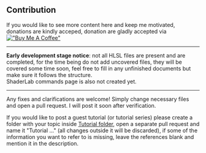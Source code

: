 ## Contribution

If you would like to see more content here and keep me motivated, donations are kindly acceped, donation are gladly accepted via\
[!["Buy Me A Coffee"](https://www.buymeacoffee.com/assets/img/custom_images/black_img.png)](https://www.buymeacoffee.com/tetroit)

---

**Early development stage notice**: not all HLSL files are present and are completed, for the time being do not add uncovered files, they will be covered some time soon, feel free to fill in any unfinished documents but make sure it follows the structure.\
ShaderLab commands page is also not created yet.

---

Any fixes and clarifications are welcome! Simply change necessary files and open a pull request. I will post it soon after verification.

If you would like to post a guest tutorial (or tutorial series) please create a folder with your topic inside [Tutorial folder](/Tutorial/README.md), open a separate pull request and name it "Tutorial ..." (all changes outside it will be discarded), if some of the information you want to refer to is missing, leave the references blank and mention it in the description.